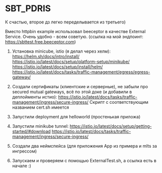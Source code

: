 # SBT_PDRIS

К счастью, второе дз легко переделывается из третьего)
                       
                       
Вместо httpbin example использовал beeceptor в качестве External Service. Очень удобно - всем советую.
(ссылка на мой эндпоинт: https://sbttest.free.beeceptor.com)

1) Установка minicube, istio (я делал через хелм):
https://helm.sh/docs/intro/install/
https://istio.io/latest/docs/setup/platform-setup/minikube/
https://istio.io/latest/docs/setup/install/helm/
https://istio.io/latest/docs/tasks/traffic-management/egress/egress-gateway/

2) Создали сертификаты  (клиентские и серверные), не забыли про secured mutual gateways, всё по этой доке (и добавили в деплойменты истио):
https://istio.io/latest/docs/tasks/traffic-management/ingress/secure-ingress/
Скрипт с соответствующим названием cert.sh имеется

3) Запустили deployment для helloworld (простенькая приложа)

4) Запустили minikube tunnel:
https://istio.io/latest/docs/setup/getting-started/#download
https://istio.io/latest/docs/tasks/traffic-management/ingress/secure-ingress/

5) Создали два неймспейса (для приложения App из примера и mlts за ингрессом)

6) Запускаем и проверяем с помощью ExternalTest.sh, а ссылка есть в начале :)
